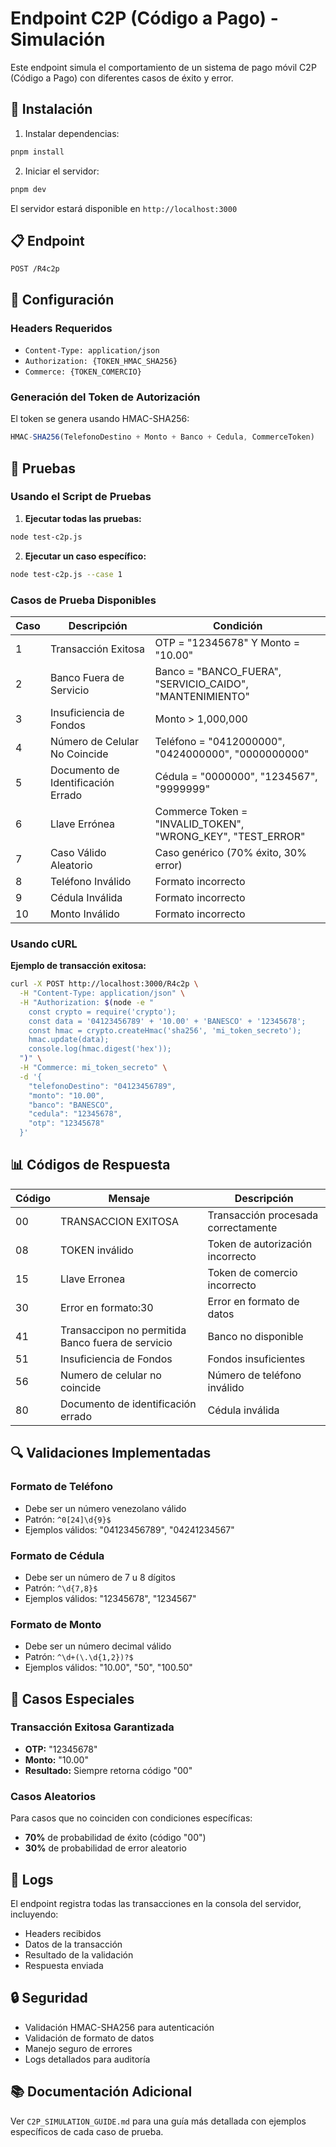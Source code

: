 # Endpoint C2P (Código a Pago) - Simulación

Este endpoint simula el comportamiento de un sistema de pago móvil C2P (Código a Pago) con diferentes casos de éxito y error.

## 🚀 Instalación

1. Instalar dependencias:
```bash
pnpm install
```

2. Iniciar el servidor:
```bash
pnpm dev
```

El servidor estará disponible en `http://localhost:3000`

## 📋 Endpoint

```
POST /R4c2p
```

## 🔧 Configuración

### Headers Requeridos
- `Content-Type: application/json`
- `Authorization: {TOKEN_HMAC_SHA256}`
- `Commerce: {TOKEN_COMERCIO}`

### Generación del Token de Autorización

El token se genera usando HMAC-SHA256:
```javascript
HMAC-SHA256(TelefonoDestino + Monto + Banco + Cedula, CommerceToken)
```

## 🧪 Pruebas

### Usando el Script de Pruebas

1. **Ejecutar todas las pruebas:**
```bash
node test-c2p.js
```

2. **Ejecutar un caso específico:**
```bash
node test-c2p.js --case 1
```

### Casos de Prueba Disponibles

| Caso | Descripción | Condición |
|------|-------------|-----------|
| 1 | Transacción Exitosa | OTP = "12345678" Y Monto = "10.00" |
| 2 | Banco Fuera de Servicio | Banco = "BANCO_FUERA", "SERVICIO_CAIDO", "MANTENIMIENTO" |
| 3 | Insuficiencia de Fondos | Monto > 1,000,000 |
| 4 | Número de Celular No Coincide | Teléfono = "0412000000", "0424000000", "0000000000" |
| 5 | Documento de Identificación Errado | Cédula = "0000000", "1234567", "9999999" |
| 6 | Llave Errónea | Commerce Token = "INVALID_TOKEN", "WRONG_KEY", "TEST_ERROR" |
| 7 | Caso Válido Aleatorio | Caso genérico (70% éxito, 30% error) |
| 8 | Teléfono Inválido | Formato incorrecto |
| 9 | Cédula Inválida | Formato incorrecto |
| 10 | Monto Inválido | Formato incorrecto |

### Usando cURL

**Ejemplo de transacción exitosa:**
```bash
curl -X POST http://localhost:3000/R4c2p \
  -H "Content-Type: application/json" \
  -H "Authorization: $(node -e "
    const crypto = require('crypto');
    const data = '04123456789' + '10.00' + 'BANESCO' + '12345678';
    const hmac = crypto.createHmac('sha256', 'mi_token_secreto');
    hmac.update(data);
    console.log(hmac.digest('hex'));
  ")" \
  -H "Commerce: mi_token_secreto" \
  -d '{
    "telefonoDestino": "04123456789",
    "monto": "10.00",
    "banco": "BANESCO",
    "cedula": "12345678",
    "otp": "12345678"
  }'
```

## 📊 Códigos de Respuesta

| Código | Mensaje | Descripción |
|--------|---------|-------------|
| 00 | TRANSACCION EXITOSA | Transacción procesada correctamente |
| 08 | TOKEN inválido | Token de autorización incorrecto |
| 15 | Llave Erronea | Token de comercio incorrecto |
| 30 | Error en formato:30 | Error en formato de datos |
| 41 | Transaccipon no permitida Banco fuera de servicio | Banco no disponible |
| 51 | Insuficiencia de Fondos | Fondos insuficientes |
| 56 | Numero de celular no coincide | Número de teléfono inválido |
| 80 | Documento de identificación errado | Cédula inválida |

## 🔍 Validaciones Implementadas

### Formato de Teléfono
- Debe ser un número venezolano válido
- Patrón: `^0[24]\d{9}$`
- Ejemplos válidos: "04123456789", "04241234567"

### Formato de Cédula
- Debe ser un número de 7 u 8 dígitos
- Patrón: `^\d{7,8}$`
- Ejemplos válidos: "12345678", "1234567"

### Formato de Monto
- Debe ser un número decimal válido
- Patrón: `^\d+(\.\d{1,2})?$`
- Ejemplos válidos: "10.00", "50", "100.50"

## 🎯 Casos Especiales

### Transacción Exitosa Garantizada
- **OTP:** "12345678"
- **Monto:** "10.00"
- **Resultado:** Siempre retorna código "00"

### Casos Aleatorios
Para casos que no coinciden con condiciones específicas:
- **70%** de probabilidad de éxito (código "00")
- **30%** de probabilidad de error aleatorio

## 📝 Logs

El endpoint registra todas las transacciones en la consola del servidor, incluyendo:
- Headers recibidos
- Datos de la transacción
- Resultado de la validación
- Respuesta enviada

## 🔒 Seguridad

- Validación HMAC-SHA256 para autenticación
- Validación de formato de datos
- Manejo seguro de errores
- Logs detallados para auditoría

## 📚 Documentación Adicional

Ver `C2P_SIMULATION_GUIDE.md` para una guía más detallada con ejemplos específicos de cada caso de prueba. 